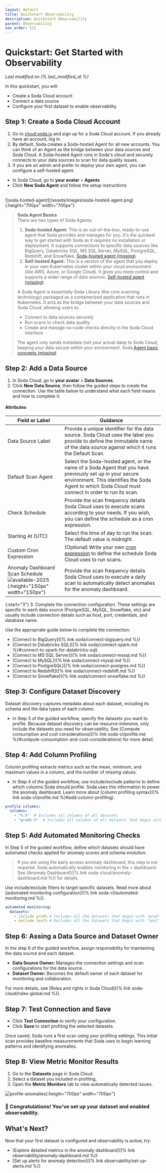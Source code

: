 ```yaml
---
layout: default
title: Quickstart Observability
description: Quickstart Observability
parent: Observability
nav_order: 511
---
```


# Quickstart: Get Started with Observability

*Last modified on {% last_modified_at %}*

In this quickstart, you will: 
- Create a Soda Cloud account
- Connect a data source
- Configure your first dataset to enable observability.

## Step 1: Create a Soda Cloud Account
1. Go to <a href="https://cloud.soda.io/signup?utm_source=docs" target="_blank"> cloud.soda.io</a> and sign up for a Soda Cloud account. If you already have an account, log in.
2. By default, Soda creates a Soda-hosted Agent for all new accounts. You can think of an Agent as the bridge between your data sources and Soda Cloud. A Soda-hosted Agent runs in Soda's cloud and securely connects to your data sources to scan for data quality issues.
3. If you are an admin and prefer to deploy your own agent, you can configure a self-hosted agent: 

- In Soda Cloud, go to **your avatar** > **Agents**
- Click **New Soda Agent** and follow the setup instructions
<br />
![soda-hosted-agent](/assets/images/soda-hosted-agent.png){:height="700px" width="700px"}

> **Soda Agent Basics**
> <br />
> There are two types of Soda Agents:
> 1. **Soda-hosted Agent:** This is an out-of-the-box, ready-to-use agent that Soda provides and manages for you. It's the quickest way to get started with Soda as it requires no installation or deployment. It supports connections to specific data sources like BigQuery, Databricks SQL, MS SQL Server, MySQL, PostgreSQL, Redshift, and Snowflake. [Soda-hosted agent (missing)](#)
> 2. **Self-hosted Agent:** This is a version of the agent that you deploy in your own Kubernetes cluster within your cloud environment (like AWS, Azure, or Google Cloud). It gives you more control and supports a wider range of data sources. [Self-hosted agent (missing)](#)
> 
> A Soda Agent is essentially Soda Library (the core scanning technology) packaged as a containerized application that runs in Kubernetes. It acts as the bridge between your data sources and Soda Cloud, allowing users to:
> - Connect to data sources securely
> - Run scans to check data quality
> - Create and manage no-code checks directly in the Soda Cloud interface
>
> The agent only sends metadata (not your actual data) to Soda Cloud, keeping your data secure within your environment. Soda [Agent basic concepts (missing)](#)

## Step 2: Add a Data Source
1. In Soda Cloud, go to **your avatar** > **Data Sources**.
2. Click **New Data Source**, then follow the guided steps to create the connection.
Use the table below to understand what each field means and how to complete it:

####  Attributes

| Field or Label            | Guidance |
| -----------------------   | ---------- |
| Data Source Label | Provide a unique identifier for the data source. Soda Cloud uses the label you provide to define the immutable name of the data source against which it runs the Default Scan.|
| Default Scan Agent | Select the Soda-hosted agent, or the name of a Soda Agent that you have previously set up in your secure environment. This identifies the Soda Agent to which Soda Cloud must connect in order to run its scan. |
| Check Schedule | Provide the scan frequency details Soda Cloud uses to execute scans according to your needs. If you wish, you can define the schedule as a cron expression. |
| Starting At (UTC) | Select the time of day to run the scan. The default value is midnight. |
| Custom Cron Expression | (Optional) Write your own <a href="https://en.wikipedia.org/wiki/Cron" target="_blank">cron expression</a> to define the schedule Soda Cloud uses to run scans. |
| Anomaly Dashboard Scan Schedule <br />![available-2025](/assets/images/available-2025.png){:height="150px" width="150px"} <br /> | Provide the scan frequency details Soda Cloud uses to execute a daily scan to automatically detect anomalies for the anomaly dashboard. |

{:start="3"}
3. Complete the connection configuration. These settings are specific to each data source (PostgreSQL, MySQL, Snowflake, etc) and usually include connection details such as host, port, credentials, and database name.

Use the appropriate guide below to complete the connection:
*  [Connect to BigQuery]({% link soda/connect-bigquery.md %})
*  [Connect to Databricks SQL]({% link soda/connect-spark.md %}#connect-to-spark-for-databricks-sql)
*  [Connect to MS SQL Server]({% link soda/connect-mssql.md %})
*  [Connect to MySQL]({% link soda/connect-mysql.md %})
*  [Connect to PostgreSQL]({% link soda/connect-postgres.md %})
*  [Connect to Redshift]({% link soda/connect-redshift.md %})
*  [Connect to Snowflake]({% link soda/connect-snowflake.md %})


## Step 3: Configure Dataset Discovery
Dataset discovery captures metadata about each dataset, including its schema and the data types of each column.

- In Step 3 of the guided workflow, specify the datasets you want to profile. Because dataset discovery can be resource-intensive, only include the datasets you need for observability.
See [Compute consumption and cost considerations]({% link soda-cl/profile.md %}#compute-consumption-and-cost-considerations) for more detail.

## Step 4: Add Column Profiling
Column profiling extracts metrics such as the mean, minimum, and maximum values in a column, and the number of missing values.

- In Step 4 of the guided workflow, use include/exclude patterns to define which columns Soda should profile. Soda uses this information to power the anomaly dashboard. Learn more about [column profiling syntax]({% link soda-cl/profile.md %}#add-column-profiling).

```yaml
profile columns:
  columns:
    - "%.%"  # Includes all columns of all datasets
    - "prod%.%"  # Includes all columns of all datasets that begin with 'prod'
```

## Step 5: Add Automated Monitoring Checks
In Step 5 of the guided workflow, define which datasets should have automated checks applied for anomaly scores and schema evolution.

> If you are using the early access anomaly dashboard, this step is not required. Soda automatically enables monitoring in the > dashboard. See [Anomaly Dashboard]({% link soda-cloud/anomaly-dashboard.md %}) for details.

Use include/exclude filters to target specific datasets. Read more about [automated monitoring configuration]({% link soda-cl/automated-monitoring.md %}).

```yaml
automated monitoring:
  datasets:
    - include prod% # Includes all the datasets that begin with 'prod'
    - exclude test% # Excludes all the datasets that begin with 'test'
```

## Step 6: Assing a Data Source and Dataset Owner
In the step 6 of the guided workflow, assign responsibility for maintaining the data source and each dataset.

- **Data Source Owner:** Manages the connection settings and scan configurations for the data source.
- **Dataset Owner:**  Becomes the default owner of each dataset for monitoring and collaboration.

For more details, see [Roles and rights in Soda Cloud]({% link soda-cloud/roles-global.md %}).

## Step 7: Test Connection and Save
- Click **Test Connection** to verify your configuration.
- Click **Save** to start profiling the selected datasets.

Once saved, Soda runs a first scan using your profiling settings. This initial scan provides baseline measurements that Soda uses to begin learning patterns and identifying anomalies.

## Step 8: View Metric Monitor Results
1. Go to the **Datasets** page in Soda Cloud.
2. Select a dataset you included in profiling.
3. Open the **Metric Monitors** tab to view automatically detected issues.

![profile-anomalies](/assets/images/profile-anomalies.png){:height="700px" width="700px"}

### 🎉 Congratulations! You’ve set up your dataset and enabled observability.

## What's Next?
Now that your first dataset is configured and observability is active, try:

- [Explore detailed metrics in the anomaly dashboard]({% link observability/anomaly-dashboard.md %})
- [Set up alerts for anomaly detection]({% link observability/set-up-alerts.md %})
